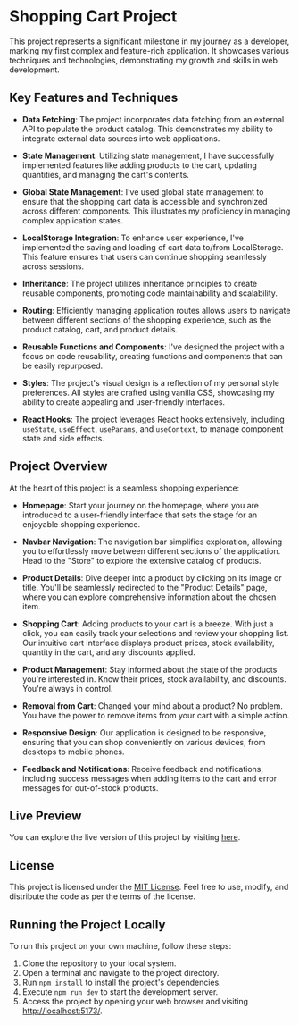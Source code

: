 # Shopping Cart Project

This project represents a significant milestone in my journey as a developer, marking my first complex and feature-rich application. It showcases various techniques and technologies, demonstrating my growth and skills in web development.

## Key Features and Techniques

- **Data Fetching**: The project incorporates data fetching from an external API to populate the product catalog. This demonstrates my ability to integrate external data sources into web applications.

- **State Management**: Utilizing state management, I have successfully implemented features like adding products to the cart, updating quantities, and managing the cart's contents.

- **Global State Management**: I've used global state management to ensure that the shopping cart data is accessible and synchronized across different components. This illustrates my proficiency in managing complex application states.

- **LocalStorage Integration**: To enhance user experience, I've implemented the saving and loading of cart data to/from LocalStorage. This feature ensures that users can continue shopping seamlessly across sessions.

- **Inheritance**: The project utilizes inheritance principles to create reusable components, promoting code maintainability and scalability.

- **Routing**: Efficiently managing application routes allows users to navigate between different sections of the shopping experience, such as the product catalog, cart, and product details.

- **Reusable Functions and Components**: I've designed the project with a focus on code reusability, creating functions and components that can be easily repurposed.

- **Styles**: The project's visual design is a reflection of my personal style preferences. All styles are crafted using vanilla CSS, showcasing my ability to create appealing and user-friendly interfaces.

- **React Hooks**: The project leverages React hooks extensively, including `useState`, `useEffect`, `useParams`, and `useContext`, to manage component state and side effects.

## Project Overview

At the heart of this project is a seamless shopping experience:

- **Homepage**: Start your journey on the homepage, where you are introduced to a user-friendly interface that sets the stage for an enjoyable shopping experience.

- **Navbar Navigation**: The navigation bar simplifies exploration, allowing you to effortlessly move between different sections of the application. Head to the "Store" to explore the extensive catalog of products.

- **Product Details**: Dive deeper into a product by clicking on its image or title. You'll be seamlessly redirected to the "Product Details" page, where you can explore comprehensive information about the chosen item.

- **Shopping Cart**: Adding products to your cart is a breeze. With just a click, you can easily track your selections and review your shopping list. Our intuitive cart interface displays product prices, stock availability, quantity in the cart, and any discounts applied.

- **Product Management**: Stay informed about the state of the products you're interested in. Know their prices, stock availability, and discounts. You're always in control.

- **Removal from Cart**: Changed your mind about a product? No problem. You have the power to remove items from your cart with a simple action.

- **Responsive Design**: Our application is designed to be responsive, ensuring that you can shop conveniently on various devices, from desktops to mobile phones.

- **Feedback and Notifications**: Receive feedback and notifications, including success messages when adding items to the cart and error messages for out-of-stock products.

## Live Preview

You can explore the live version of this project by visiting [here](https://shopping-cart-rouge-seven.vercel.app/).

## License

This project is licensed under the [MIT License](LICENSE). Feel free to use, modify, and distribute the code as per the terms of the license.

## Running the Project Locally

To run this project on your own machine, follow these steps:

1. Clone the repository to your local system.
2. Open a terminal and navigate to the project directory.
3. Run `npm install` to install the project's dependencies.
4. Execute `npm run dev` to start the development server.
5. Access the project by opening your web browser and visiting [http://localhost:5173/](http://localhost:5173/).
